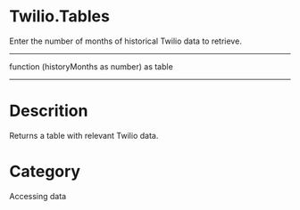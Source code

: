 ﻿# Twilio.Tables
Enter the number of months of historical Twilio data to retrieve.
***
function (historyMonths as number) as table
***
# Descrition 
Returns a table with relevant Twilio data.
# Category 
Accessing data
